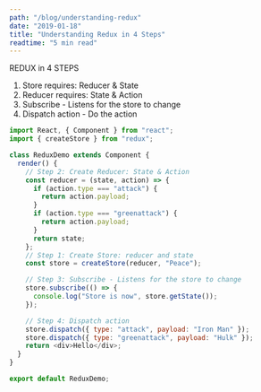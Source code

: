 ```yaml
---
path: "/blog/understanding-redux"
date: "2019-01-18"
title: "Understanding Redux in 4 Steps"
readtime: "5 min read"
---
```


REDUX in 4 STEPS

1. Store requires: Reducer & State
2. Reducer requires: State & Action
3. Subscribe - Listens for the store to change
4. Dispatch action - Do the action

```javascript
import React, { Component } from "react";
import { createStore } from "redux";

class ReduxDemo extends Component {
  render() {
    // Step 2: Create Reducer: State & Action
    const reducer = (state, action) => {
      if (action.type === "attack") {
        return action.payload;
      }
      if (action.type === "greenattack") {
        return action.payload;
      }
      return state;
    };
    // Step 1: Create Store: reducer and state
    const store = createStore(reducer, "Peace");

    // Step 3: Subscribe - Listens for the store to change
    store.subscribe(() => {
      console.log("Store is now", store.getState());
    });

    // Step 4: Dispatch action
    store.dispatch({ type: "attack", payload: "Iron Man" });
    store.dispatch({ type: "greenattack", payload: "Hulk" });
    return <div>Hello</div>;
  }
}

export default ReduxDemo;
```
